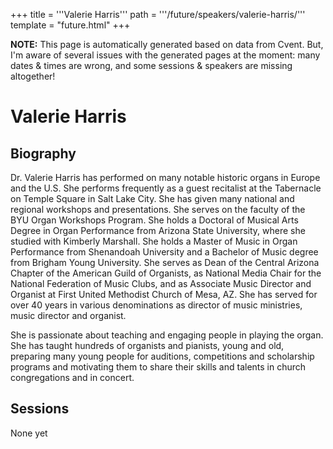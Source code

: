 +++
title = '''Valerie Harris'''
path = '''/future/speakers/valerie-harris/'''
template = "future.html"
+++

<p class="todo">
<strong>NOTE:</strong> This page is automatically generated based on data from Cvent.
But, I'm aware of several issues with the generated pages at the moment:
many dates & times are wrong, and some sessions & speakers are missing altogether!
</p>

<h1>Valerie Harris</h1>
<h2>Biography</h2>
<p>Dr. Valerie Harris has performed on many notable historic organs in Europe and the U.S. She performs frequently as a guest recitalist at the Tabernacle on Temple Square in Salt Lake City. She has given many national and regional workshops and presentations. She serves on the faculty of the BYU Organ Workshops Program. She holds a Doctoral of Musical Arts Degree in Organ Performance from Arizona State University, where she studied with Kimberly Marshall. She holds a Master of Music in Organ Performance from Shenandoah University and a Bachelor of Music degree from Brigham Young University. She serves as Dean of the Central Arizona Chapter of the American Guild of Organists, as National Media Chair for the National Federation of Music Clubs, and as Associate Music Director and Organist at First United Methodist Church of Mesa, AZ. She has served for over 40 years in various denominations as director of music ministries, music director and organist. 

She is passionate about teaching and engaging people in playing the organ. She has taught hundreds of organists and pianists, young and old, preparing many young people for auditions, competitions and scholarship programs and motivating them to share their skills and talents in church congregations and in concert.</p>
<h2>Sessions</h2>
<p>None yet</p>

